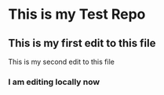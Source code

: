 # This is my Test Repo 


## This is my first edit to this file

This is my second edit to this file

### I am editing locally now
